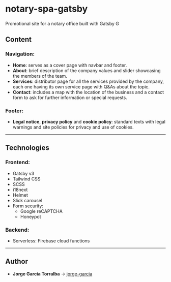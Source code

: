 # notary-spa-gatsby

Promotional site for a notary office built with Gatsby
<a href="https://www.gatsbyjs.com">
  <img alt="Gatsby" src="https://www.gatsbyjs.com/Gatsby-Monogram.svg" width="16" style="position: relative; top: 2px;"/>
</a>

## Content

### Navigation:

  - **Home**: serves as a cover page with navbar and footer.
  - **About**: brief description of the company values and slider showcasing the members of the team.
  - **Services**: distributor page for all the services provided by the company, each one having its own service page with Q&As about the topic.
  - **Contact**: includes a map with the location of the business and a contact form to ask for further information or special requests.

### Footer:

  - **Legal notice**, **privacy policy** and **cookie policy**: standard texts with legal warnings and site policies for privacy and use of cookies.
---

## Technologies

### Frontend:

  - Gatsby v3
  - Tailwind CSS
  - SCSS
  - i18next
  - Helmet
  - Slick carousel
  - Form security:
    - Google reCAPTCHA
    - Honeypot

### Backend:

  - Serverless: Firebase cloud functions
---

## Author

  - **Jorge García Torralba** &#8594; [jorge-garcia](https://github.com/jgarciatorralba)
